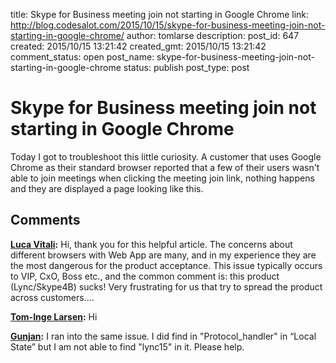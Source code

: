 title: Skype for Business meeting join not starting in Google Chrome
link: http://blog.codesalot.com/2015/10/15/skype-for-business-meeting-join-not-starting-in-google-chrome/
author: tomlarse
description: 
post_id: 647
created: 2015/10/15 13:21:42
created_gmt: 2015/10/15 13:21:42
comment_status: open
post_name: skype-for-business-meeting-join-not-starting-in-google-chrome
status: publish
post_type: post

# Skype for Business meeting join not starting in Google Chrome

Today I got to troubleshoot this little curiosity. A customer that uses Google Chrome as their standard browser reported that a few of their users wasn't able to join meetings when clicking the meeting join link, nothing happens and they are displayed a page looking like this.

## Comments

**[Luca Vitali](#4219 "2015-10-16 06:07:59"):** Hi, thank you for this helpful article. The concerns about different browsers with Web App are many, and in my experience they are the most dangerous for the product acceptance. This issue typically occurs to VIP, CxO, Boss etc., and the common comment is: this product (Lync/Skype4B) sucks! Very frustrating for us that try to spread the product across customers....

**[Tom-Inge Larsen](#4723 "2016-02-12 08:16:24"):** Hi

**[Gunjan](#4717 "2016-02-10 14:49:37"):** I ran into the same issue. I did find in "Protocol_handler" in “Local State” but I am not able to find "lync15" in it. Please help.

